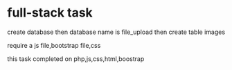 # full-stack task 

create database then
database name is file_upload then
create table images

require a js file,bootstrap file,css

this task completed on php,js,css,html,boostrap 


